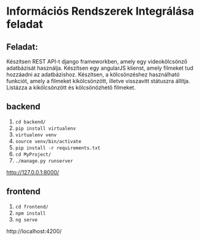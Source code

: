 # Információs Rendszerek Integrálása feladat

## Feladat:
Készítsen REST API-t django frameworkben, amely egy videokölcsönző adatbázisát használja. Készítsen egy angularJS klienst, amely filmeket tud hozzáadni az adatbázishoz. Készítsen, a kölcsönzéshez használható funkciót, amely a filmeket kikölcsönzött, illetve visszavitt státuszra állítja. Listázza a kikölcsönzött és kölcsönözhető filmeket. 

## backend
1. `cd backend/`
2. `pip install virtualenv`
3. `virtualenv venv`
4. `source venv/bin/activate`
5. `pip install -r requirements.txt`
6. `cd MyProject/`
7. `./manage.py runserver`

http://127.0.0.1:8000/

## frontend
1. `cd frontend/`
2. `npm install`
3. `ng serve`

http://localhost:4200/
